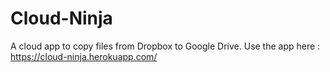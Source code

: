 Cloud-Ninja
===========
A cloud app to copy files from Dropbox to Google Drive.
Use the app here : https://cloud-ninja.herokuapp.com/
